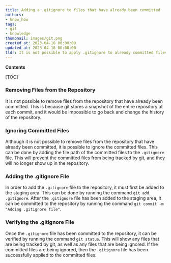 ```yaml
---
title: Adding a .gitignore to files that have already been committed
authors:
- know_how
tags:
- git
- knowledge
thumbnail: images/git.png
created_at: 2023-04-18 00:00:00
updated_at: 2023-04-18 00:00:00
tldr: It is not possible to apply .gitignore to already committed files.
---
```


**Contents**

[TOC]

### Removing Files from the Repository

It is not possible to remove files from the repository that have already been committed. This is because git stores a snapshot of the entire repository at each commit, and it would be impossible to go back and change the history of the repository.

### Ignoring Committed Files

Although it is not possible to remove files from the repository that have already been committed, it is possible to ignore the committed files. This can be done by adding the file path of the committed files to the `.gitignore` file. This will prevent the committed files from being tracked by git, and they will no longer show up in the repository.

### Adding the .gitignore File

In order to add the `.gitignore` file to the repository, it must first be added to the staging area. This can be done by running the command `git add .gitignore`. After the `.gitignore` file has been added to the staging area, it can be committed to the repository by running the command `git commit -m "Adding .gitignore file"`.

### Verifying the .gitignore File

Once the `.gitignore` file has been committed to the repository, it can be verified by running the command `git status`. This will show any files that are being tracked by git, as well as any files that are being ignored. If the committed files are being ignored, then the `.gitignore` file has been successfully applied to the committed files.
